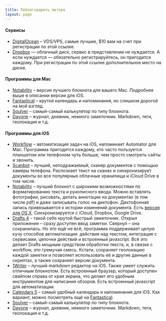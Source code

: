 ```yaml
---
title: Поблагодарить автора
layout: page
---
```


#### Сервисы

- [DigitalOcean](https://www.digitalocean.com/?refcode=15457b2e8530) – VDS/VPS, самые лучшие, $10 вам на счет при регистрации по этой ссылке.
- [Dropbox](https://db.tt/RBkbth7p) — облачный диск, сервис в представлении не нуждается. А если нуждается — обязательно регистрируйтесь, он пригодится каждому. При регистрации по этой ссылке дополнительное место на диске.

#### Программы для Mac

- [Notability][notability_mac] – версия лучшего блокнота для вашего Mac. Подробнее выше в описании версии для iOS.
- [Fantastical][fantastical_mac] – крутой календарь и напоминания, но слишком дорогой на мой взгляд.
- [Soulver][soulver_mac] – самый-самый калькулятор по типу блокнота.
- [Dayone][dayone_mac] – журнал, дневник, немного заметочник. Markdown, теги, геолокация и т.д.

#### Программы для iOS

- [Workflow][workflow] – автоматизация задач на iOS, напоминает Automator для Mac. Программа пригодится каждому, кто часто пользуется планшетом или телефоном чуть больше, чем просто смотреть сайты и звонить.
- [Scanbot][scanbot] – лучший, неподражаемый, сканер документов с помощью камеры телефона. Распознает текст на сканах и синхронизирует документы во все популярные облачные хранилища и iCloud Drive в том числе.
- [Notability][notability_ios] – лучший блокнот с широкими возможностями по форматированию текста и рукописного ввода. Можно вставлять фотографии, рисовать, делать аннотации на документах (в том числе pdf) и даже записывать голос на диктофон. Диктофонная запись привязывается к истории изменений документа. Есть [версия для OS X][notability_mac]. Синхронизируется с iCloud, Dropbox, Google Drive.
- [Drafts 4][drafts] – такой себе крутой быстрый заметочник. Открыл приложение – сразу доступен ввод заметки. Свернул – она сохранилась. Но это ещё не всё, программа поддерживает целую кучу способов автоматизации: действия над текстом, интеграция с сервисами, цепочки действий и встроенный javascript. Всё это делает Drafts мощным средством обработки текста, и, в связке с workflow, это гремучая смесь. Кстати, сохраняет геолокацию каждой заметки и позволяет использовать её и другие данные в скриптах, а также сохраняет версии документа.
- [1Writer][1writer] – лучший markdown редактор на iOS. Также умеет служить отличным блокнотом. Есть встроенный браузер, который доступен свайпом справа от края экрана, что делает его удобным инструментом для написания обзоров. Есть встроенный javascript для автоматизации.
- [Calendars 5][calendars] – самый удобный календарь и напоминания для iOS. Как вариант, можно посмотреть ещё на [Fantastical][fantastical_iphone].
- [Soulver][soulver_ios] – самый-самый калькулятор по типу блокнота.
- [Dayone][dayone_ios] – журнал, дневник, немного заметочник. Markdown, теги, геолокация и т.д.

[notability_mac]: https://itunes.apple.com/us/app/notability/id736189492?at=10lbPv "Notability"
[notability_ios]: https://itunes.apple.com/us/app/notability-handwriting-note/id360593530?at=10lbPv "Notability"
[scanbot]: https://itunes.apple.com/app/id834854351?at=10lbPv "Scanbot"
[1writer]: https://itunes.apple.com/us/app/1writer/id680469088?ls=1&mt=8 "1Writer&at=10lbPv"
[workflow]: https://itunes.apple.com/app/workflow-powerful-automation/id915249334?at=10lbPv "Workflow"
[drafts]: https://itunes.apple.com/ru/app/drafts-4-quickly-capture-notes/id905337691?mt=8&at=10lbPv "Drafts"
[fantastical_mac]: https://itunes.apple.com/ru/app/id975937182?mt=12&at=10lbPv "Fantastical"
[calendars]: https://itunes.apple.com/app/calendars-5/id697927927?at=10lbPv "Calendars 5 by Readdle"
[fantastical_iphone]: https://itunes.apple.com/ru/app/id718043190?mt=8&at=10lbPv "Fantastical"
[fantastical_ipad]: https://itunes.apple.com/ru/app/id830708155?mt=8&at=10lbPv "Fantastical"
[soulver_mac]: https://itunes.apple.com/us/app/soulver/id413965349?mt=12&at=10lbPv "Soulver"
[soulver_ios]: https://itunes.apple.com/us/app/soulver-notepad-calculator/id348142037?mt=8&ls=1&at=10lbPv "Soulver"
[dayone_mac]: https://itunes.apple.com/us/app/day-one/id422304217?mt=12&at=10lbPv "Dayone"
[dayone_ios]: https://itunes.apple.com/us/app/day-one-journal-diary/id421706526?at=10lbPv "Dayone"